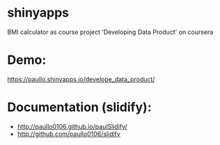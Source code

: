 shinyapps
=========

BMI calculator as course project 'Developing Data Product' on coursera

Demo:
=========
https://paullo.shinyapps.io/develope_data_product/

Documentation (slidify):
=========
* http://paullo0106.github.io/paulSlidify/
* http://github.com/paullo0106/slidify
